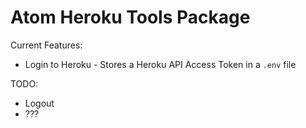 # Atom Heroku Tools Package

Current Features:

* Login to Heroku - Stores a Heroku API Access Token in a `.env` file


TODO:

* Logout
* ???
